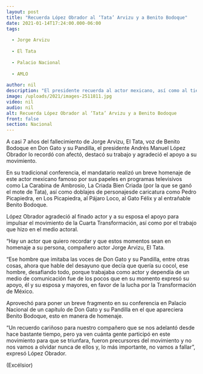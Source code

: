 ```yaml
---
layout: post
title: "Recuerda López Obrador al ‘Tata’ Arvizu y a Benito Bodoque"
date: 2021-01-14T17:24:00.000-06:00
tags:
  
  - Jorge Arvizu
  
  - El Tata
  
  - Palacio Nacional
  
  - AMLO
  
author: nil
description: "El presidente recuerda al actor mexicano, así como al tierno gato al que prestó su voz en ‘Don Gato y su Pandilla’; destaca el apoyo que recibió para impulsar la 4T"
image: /uploads/2021/images-2511811.jpg
video: nil
audio: nil
alt: Recuerda López Obrador al ‘Tata’ Arvizu y a Benito Bodoque
front: false
section: Nacional
---
```


A casi 7 años del fallecimiento de Jorge Arvizu, El Tata, voz de Benito Bodoque en Don Gato y su Pandilla, el presidente Andrés Manuel López Obrador lo recordó con afectó, destacó su trabajo y agradeció el apoyo a su movimiento.

En su tradicional conferencia, el mandatario realizó un breve homenaje de este actor mexicano famoso por sus papeles en programas televisivos como La Carabina de Ambrosio, La Criada Bien Criada (por la que se ganó el mote de Tata), así como doblajes de personajesde caricatura como Pedro Picapiedra, en Los Picapiedra, al Pájaro Loco, al Gato Félix y al entrañable Benito Bodoque.

López Obrador agradeció al finado actor y a su esposa el apoyo para impulsar el movimiento de la Cuarta Transformación, así como por el trabajo que hizo en el medio actoral.

“Hay un actor que quiero recordar y que estos momentos sean en homenaje a su persona, compañero actor Jorge Arvizu, El Tata.

“Ese hombre que imitaba las voces de Don Gato y su Pandilla, entre otras cosas, ahora que hable del desayuno que decía que quería su cocol, ese hombre, desafiando todo, porque trabajaba como actor y dependía de un medio de comunicación fue de los pocos que en su momento expresó su apoyo, él y su esposa y mayores, en favor de la lucha por la Transformación de México.

Aprovechó para poner un breve fragmento en su conferencia en Palacio Nacional de un capítulo de Don Gato y su Pandilla en el que apareciera Benito Bodoque, esto en manera de homenaje.

“Un recuerdo cariñoso para nuestro compañero que se nos adelantó desde hace bastante tiempo, pero ya ven cuánta gente participó en este movimiento para que se triunfara, fueron precursores del movimiento y no nos vamos a olvidar nunca de ellos y, lo más importante, no vamos a fallar”, expresó López Obrador.

(Excélsior)